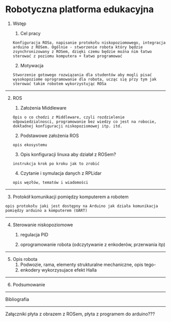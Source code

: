 
Robotyczna platforma edukacyjna
===

1. Wstęp
	1. Cel pracy
	
	`Konfiguracja ROSa, napisanie protokołu niskopoziomowego, integracja arduino z ROSem. Ogólnie - stworzenie robota który będzie zsynchronizowany z ROSem, dzięki czemu będzie można nim łatwo sterować z poziomu komputera + łatwo programować`
	
	2. Motywacja
	
	`Stworzenie gotowego rozwiązania dla studentów aby mogli pisać wysokopoziome oprogramowanie dla robota, ucząc się przy tym jak sterować takim robotem wykorzystując ROSa`
___
2. ROS
	1. Założenia Middleware
	
	`Opis o co chodzi z Middleware, czyli rozdzielenie odpowiedzialnosci, programowanie bez wiedzy co jest na robocie, dokładnej konfiguracji niskopoziomowej itp. itd.`
	
	2. Podstawowe założenia ROS
	
	`opis ekosystemu`
	
	3. Opis konfiguracji linuxa aby działał z ROSem?
	
	`instrukcja krok po kroku jak to zrobić`
	
	4. Czytanie i symulacja danych z RPLidar
	
	`opis węzłów, tematów i wiadomości`
___
3. Protokół komunikacji pomiędzy komputerem a robotem

`opis protokołu jaki jest dostępny na Arduino jak działa komunikacja pomiędzy arduino a komputerem (UART)`
___
4. Sterowanie niskopoziomowe
	1. regulacja PID
	
	2. oprogramowanie robota (odczytywanie z enkoderów, przerwania itp)
___
5. Opis robota
	1. Podwozie, rama, elementy strukturalne mechaniczne, opis tego-
	2. enkodery wykorzysujace efekt Halla
___
6. Podsumowanie
___
Bibliografia
___
Załączniki
płyta z obrazem z ROSem, płyta z programem do arduino???
